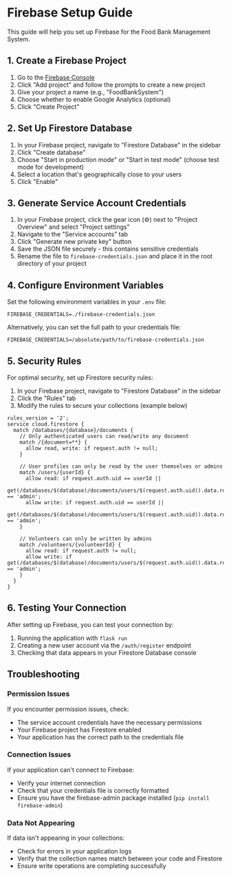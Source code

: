 # Firebase Setup Guide

This guide will help you set up Firebase for the Food Bank Management System.

## 1. Create a Firebase Project

1. Go to the [Firebase Console](https://console.firebase.google.com/)
2. Click "Add project" and follow the prompts to create a new project
3. Give your project a name (e.g., "FoodBankSystem")
4. Choose whether to enable Google Analytics (optional)
5. Click "Create Project"

## 2. Set Up Firestore Database

1. In your Firebase project, navigate to "Firestore Database" in the sidebar
2. Click "Create database"
3. Choose "Start in production mode" or "Start in test mode" (choose test mode for development)
4. Select a location that's geographically close to your users
5. Click "Enable"

## 3. Generate Service Account Credentials

1. In your Firebase project, click the gear icon (⚙️) next to "Project Overview" and select "Project settings"
2. Navigate to the "Service accounts" tab
3. Click "Generate new private key" button
4. Save the JSON file securely - this contains sensitive credentials
5. Rename the file to `firebase-credentials.json` and place it in the root directory of your project

## 4. Configure Environment Variables

Set the following environment variables in your `.env` file:

```
FIREBASE_CREDENTIALS=./firebase-credentials.json
```

Alternatively, you can set the full path to your credentials file:

```
FIREBASE_CREDENTIALS=/absolute/path/to/firebase-credentials.json
```

## 5. Security Rules

For optimal security, set up Firestore security rules:

1. In your Firebase project, navigate to "Firestore Database" in the sidebar
2. Click the "Rules" tab
3. Modify the rules to secure your collections (example below)

```
rules_version = '2';
service cloud.firestore {
  match /databases/{database}/documents {
    // Only authenticated users can read/write any document
    match /{document=**} {
      allow read, write: if request.auth != null;
    }
    
    // User profiles can only be read by the user themselves or admins
    match /users/{userId} {
      allow read: if request.auth.uid == userId || 
                   get(/databases/$(database)/documents/users/$(request.auth.uid)).data.role == 'admin';
      allow write: if request.auth.uid == userId || 
                    get(/databases/$(database)/documents/users/$(request.auth.uid)).data.role == 'admin';
    }
    
    // Volunteers can only be written by admins
    match /volunteers/{volunteerId} {
      allow read: if request.auth != null;
      allow write: if get(/databases/$(database)/documents/users/$(request.auth.uid)).data.role == 'admin';
    }
  }
}
```

## 6. Testing Your Connection

After setting up Firebase, you can test your connection by:

1. Running the application with `flask run`
2. Creating a new user account via the `/auth/register` endpoint
3. Checking that data appears in your Firestore Database console

## Troubleshooting

### Permission Issues

If you encounter permission issues, check:
- The service account credentials have the necessary permissions
- Your Firebase project has Firestore enabled
- Your application has the correct path to the credentials file

### Connection Issues

If your application can't connect to Firebase:
- Verify your internet connection
- Check that your credentials file is correctly formatted
- Ensure you have the firebase-admin package installed (`pip install firebase-admin`)

### Data Not Appearing

If data isn't appearing in your collections:
- Check for errors in your application logs
- Verify that the collection names match between your code and Firestore
- Ensure write operations are completing successfully 